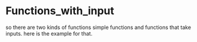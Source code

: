# Functions_with_input
so there are two kinds of functions simple functions and functions that take inputs. here is the example for that.
